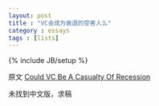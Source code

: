 ```yaml
---
layout: post
title : "VC会成为衰退的受害人么"
category : essays
tags : [lists]
---
```

{% include JB/setup %}

原文 [Could VC Be A Casualty Of Recession](http://www.paulgraham.com/divergence.html)  

未找到中文版，求稿   
